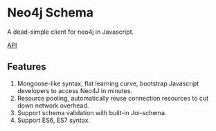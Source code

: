 # Neo4j Schema

A dead-simple client for neo4j in Javascript.

[API](https://hastingsyoung.github.io/neo4j-schema/)

## Features
1. Mongoose-like syntax, flat learning curve, bootstrap Javascript developers to access Neo4J in minutes.
2. Resource pooling, automatically reuse connection resources to cut down network overhead.
3. Support schema validation with built-in Joi-schema.
4. Support ES6, ES7 syntax.